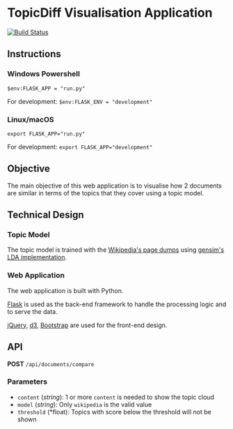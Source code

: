 # TopicDiff Visualisation Application

[![Build Status](https://travis-ci.com/kylase/cs-topic-app.svg?token=uVsTSLyLLpWLUJnmWAEA&branch=master)](https://travis-ci.com/kylase/cs-topic-app)

## Instructions

### Windows Powershell

`$env:FLASK_APP = "run.py"`

For development: `$env:FLASK_ENV = "development"`

### Linux/macOS

`export FLASK_APP="run.py"`

For development: `export FLASK_APP="development"`

## Objective 

The main objective of this web application is to visualise how 2 documents are similar in terms of the topics that they cover using a topic model.

## Technical Design

### Topic Model

The topic model is trained with the [Wikipedia's page dumps](https://dumps.wikimedia.org/enwiki/20180520/) using [gensim's LDA implementation](https://radimrehurek.com/gensim/models/ldamodel.html).

### Web Application

The web application is built with Python. 

[Flask](http://flask.pocoo.org/) is used as the back-end framework to handle the processing logic and to serve the data.

[jQuery](https://jquery.com/), [d3](https://d3js.org/), [Bootstrap](https://getbootstrap.com/) are used for the front-end design.

## API

**POST** `/api/documents/compare`

### Parameters

- `content` (*string*): 1 or more `content` is needed to show the topic cloud
- `model` (*string*): Only `wikipedia` is the valid value
- `threshold` (*float): Topics with score below the threshold will not be shown